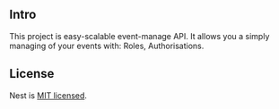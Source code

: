 ## Intro

This project is easy-scalable event-manage API. It allows you a simply managing of your events with: Roles, Authorisations.

## License

Nest is [MIT licensed](https://github.com/nestjs/nest/blob/master/LICENSE).
